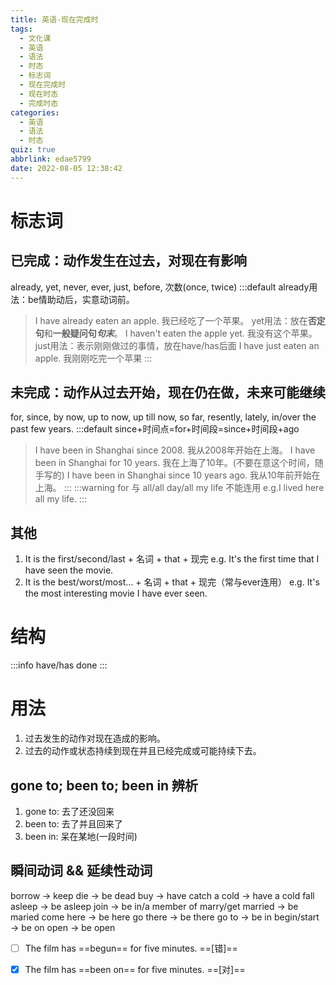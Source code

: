 ```yaml
---
title: 英语-现在完成时
tags:
  - 文化课
  - 英语
  - 语法
  - 时态
  - 标志词
  - 现在完成时
  - 现在时态
  - 完成时态
categories:
  - 英语
  - 语法
  - 时态
quiz: true
abbrlink: edae5799
date: 2022-08-05 12:38:42
---
```

# 标志词
## 已完成：动作发生在过去，对现在有影响
already, yet, never, ever, just, before, 次数(once, twice)
:::default
already用法：be情助动后，实意动词前。
> I have already eaten an apple. 我已经吃了一个苹果。
yet用法：放在**否定句**和**一般疑问句*****句末***。
> I haven't eaten the apple yet. 我没有这个苹果。
just用法：表示刚刚做过的事情，放在have/has后面
> I have just eaten an apple. 我刚刚吃完一个苹果
:::
## 未完成：动作从过去开始，现在仍在做，未来可能继续
for, since, by now, up to now, up till now, so far, resently, lately, in/over the past few years.
:::default
since+时间点=for+时间段=since+时间段+ago
> I have been in Shanghai since 2008. 我从2008年开始在上海。
> I have been in Shanghai for 10 years. 我在上海了10年。(不要在意这个时间，随手写的)
> I have been in Shanghai since 10 years ago. 我从10年前开始在上海。
:::
:::warning
for 与 all/all day/all my life 不能连用
e.g.I lived here all my life.
:::
## 其他
1. It is the first/second/last + 名词 + that + 现完
    e.g. It's the first time that I have seen the movie.
2. It is the best/worst/most... + 名词 + that + 现完（常与ever连用）
    e.g. It's the most interesting movie I have ever seen.
# 结构
:::info
have/has done
:::
# 用法
1. 过去发生的动作对现在造成的影响。
2. 过去的动作或状态持续到现在并且已经完成或可能持续下去。
## gone to; been to; been in 辨析
1. gone to: 去了还没回来
2. been to: 去了并且回来了
3. been in: 呆在某地(一段时间)
## 瞬间动词 && 延续性动词

borrow -> keep
die -> be dead
buy -> have
catch a cold -> have a cold
fall asleep -> be asleep
join -> be in/a member of
marry/get married -> be maried
come here -> be here
go there -> be there
go to -> be in
begin/start -> be on
open -> be open

- [ ] The film has ==begun== for five minutes.     ==[错]==

- [x] The film has ==been on== for five minutes.  ==[对]==